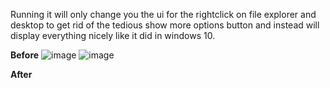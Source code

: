 Running it will only change you the ui for the rightclick on file explorer and desktop to get rid of the tedious show more options button and instead will display everything nicely like it did in windows 10.


**Before**
![image](https://github.com/derekburnz/Windows-10-Context-menu-script/assets/127548116/c9213a2e-b010-43f1-9dcc-4ce8d2259f05)
![image](https://github.com/derekburnz/Windows-10-Context-menu-script/assets/127548116/e508734a-7206-4e1d-bd67-4b882e47f41f)

**After**
